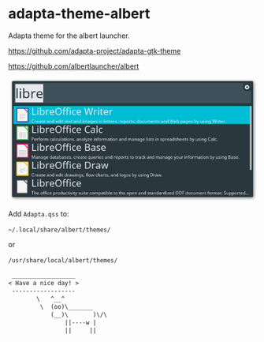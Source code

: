# adapta-theme-albert

Adapta theme for the albert launcher.

<https://github.com/adapta-project/adapta-gtk-theme>

<https://github.com/albertlauncher/albert>

![Screenshot](screenshot.png)

Add `Adapta.qss` to:

`~/.local/share/albert/themes/`

or 

`/usr/share/local/albert/themes/`

```
 __________________
< Have a nice day! >
 ------------------
        \   ^__^
         \  (oo)\_______
            (__)\       )\/\
                ||----w |
                ||     ||
```



